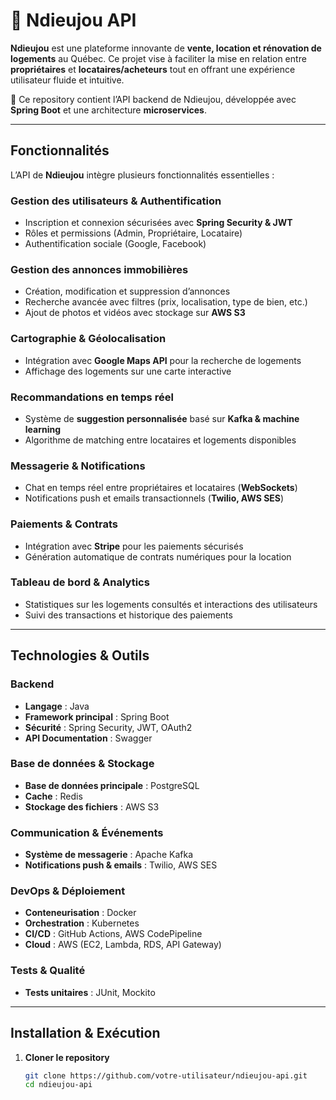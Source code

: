 # 🏡 Ndieujou API  

**Ndieujou** est une plateforme innovante de **vente, location et rénovation de logements** au Québec. Ce projet vise à faciliter la mise en relation entre **propriétaires** et **locataires/acheteurs** tout en offrant une expérience utilisateur fluide et intuitive.  

🔧 Ce repository contient l’API backend de Ndieujou, développée avec **Spring Boot** et une architecture **microservices**. 

---

## Fonctionnalités  

L’API de **Ndieujou** intègre plusieurs fonctionnalités essentielles :  

###  **Gestion des utilisateurs & Authentification**  
- Inscription et connexion sécurisées avec **Spring Security & JWT**  
- Rôles et permissions (Admin, Propriétaire, Locataire)  
- Authentification sociale (Google, Facebook)  

###  **Gestion des annonces immobilières**  
- Création, modification et suppression d’annonces  
- Recherche avancée avec filtres (prix, localisation, type de bien, etc.)  
- Ajout de photos et vidéos avec stockage sur **AWS S3**  

###  **Cartographie & Géolocalisation**  
- Intégration avec **Google Maps API** pour la recherche de logements  
- Affichage des logements sur une carte interactive  

###  **Recommandations en temps réel**  
- Système de **suggestion personnalisée** basé sur **Kafka & machine learning**  
- Algorithme de matching entre locataires et logements disponibles  

###  **Messagerie & Notifications**  
- Chat en temps réel entre propriétaires et locataires (**WebSockets**)  
- Notifications push et emails transactionnels (**Twilio, AWS SES**)  

###  **Paiements & Contrats**  
- Intégration avec **Stripe** pour les paiements sécurisés  
- Génération automatique de contrats numériques pour la location  

###  **Tableau de bord & Analytics**  
- Statistiques sur les logements consultés et interactions des utilisateurs  
- Suivi des transactions et historique des paiements   

---

##  Technologies & Outils  

### **Backend**  
- **Langage** : Java  
- **Framework principal** : Spring Boot  
- **Sécurité** : Spring Security, JWT, OAuth2  
- **API Documentation** : Swagger  

### **Base de données & Stockage**  
- **Base de données principale** : PostgreSQL  
- **Cache** : Redis  
- **Stockage des fichiers** : AWS S3  

### **Communication & Événements**  
- **Système de messagerie** : Apache Kafka  
- **Notifications push & emails** : Twilio, AWS SES  

### **DevOps & Déploiement**  
- **Conteneurisation** : Docker  
- **Orchestration** : Kubernetes  
- **CI/CD** : GitHub Actions, AWS CodePipeline  
- **Cloud** : AWS (EC2, Lambda, RDS, API Gateway)  

### **Tests & Qualité**  
- **Tests unitaires** : JUnit, Mockito  

---

##  Installation & Exécution  

1. **Cloner le repository**  
   ```sh
   git clone https://github.com/votre-utilisateur/ndieujou-api.git
   cd ndieujou-api

